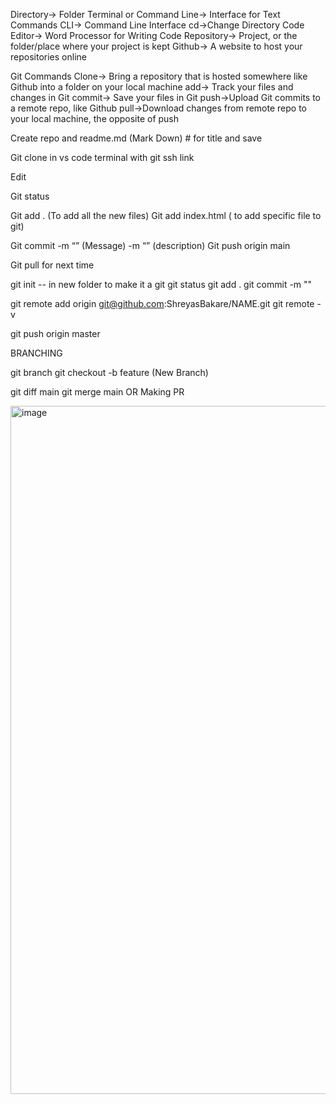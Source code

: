 ﻿Directory-> Folder
Terminal or Command Line-> Interface for Text Commands
CLI-> Command Line Interface
cd->Change Directory
Code Editor-> Word Processor for Writing Code
Repository-> Project, or the folder/place where your project is
kept
Github-> A website to host your repositories online


Git Commands
Clone-> Bring a repository that is hosted somewhere like
Github into a folder on your local machine
add-> Track your files and changes in Git
commit-> Save your files in Git
push->Upload Git commits to a remote repo, like Github
pull->Download changes from remote repo to your local
machine, the opposite of push




Create repo and readme.md (Mark Down) # for title and save


Git clone in vs code terminal with git ssh link


Edit 


Git status


Git add . (To add all the new files)
Git add index.html ( to add specific file to git)


Git commit -m “” (Message) -m “” (description)
Git push origin main

Git pull for next time

git init -- in new folder to make it a git 
git status
git add .
git commit -m ""

git remote add origin git@github.com:ShreyasBakare/NAME.git
git remote -v

git push origin master


BRANCHING

git branch
git checkout -b feature (New Branch)

git diff main
git merge main
OR
Making PR

<img width="1101" alt="image" src="https://user-images.githubusercontent.com/56884503/187086932-25c50e5c-fad6-4b03-bc6a-9935263d1ac1.png">
